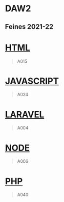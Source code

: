 # DAW2

## Feines 2021-22

# [HTML](https://github.com/paurigine/DAW2/tree/main/html)

> A015

# [JAVASCRIPT](https://github.com/paurigine/DAW2/tree/main/jscript)

> A024

# [LARAVEL](https://github.com/paurigine/DAW2/tree/main/laravel)

> A004

# [NODE](https://github.com/paurigine/DAW2/tree/main/node)

> A006

# [PHP](https://github.com/paurigine/DAW2/tree/main/php)

> A040

